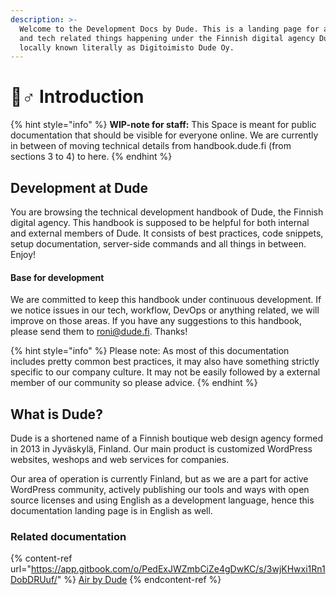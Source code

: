 ```yaml
---
description: >-
  Welcome to the Development Docs by Dude. This is a landing page for all code-
  and tech related things happening under the Finnish digital agency Dude,
  locally known literally as Digitoimisto Dude Oy.
---
```


# 🧙♂ Introduction

{% hint style="info" %}
**WIP-note for staff:** This Space is meant for public documentation that should be visible for everyone online. We are currently in between of moving technical details from handbook.dude.fi (from sections 3 to 4) to here.
{% endhint %}

## Development at Dude

You are browsing the technical development handbook of Dude, the Finnish digital agency. This handbook is supposed to be helpful for both internal and external members of Dude. It consists of best practices, code snippets, setup documentation, server-side commands and all things in between. Enjoy!

#### Base for development

We are committed to keep this handbook under continuous development. If we notice issues in our tech, workflow, DevOps or anything related, we will improve on those areas. If you have any suggestions to this handbook, please send them to roni@dude.fi. Thanks!

{% hint style="info" %}
Please note: As most of this documentation includes pretty common best practices, it may also have something strictly specific to our company culture. It may not be easily followed by a external member of our community so please advice.
{% endhint %}

## What is Dude?

Dude is a shortened name of a Finnish boutique web design agency formed in 2013 in Jyväskylä, Finland. Our main product is customized WordPress websites, weshops and web services for companies.

Our area of operation is currently Finland, but as we are a part for active WordPress community, actively publishing our tools and ways with open source licenses and using English as a development language, hence this documentation landing page is in English as well.

### Related documentation

{% content-ref url="https://app.gitbook.com/o/PedExJWZmbCiZe4gDwKC/s/3wjKHwxi1Rn1DobDRUuf/" %}
[Air by Dude](https://app.gitbook.com/o/PedExJWZmbCiZe4gDwKC/s/3wjKHwxi1Rn1DobDRUuf/)
{% endcontent-ref %}
